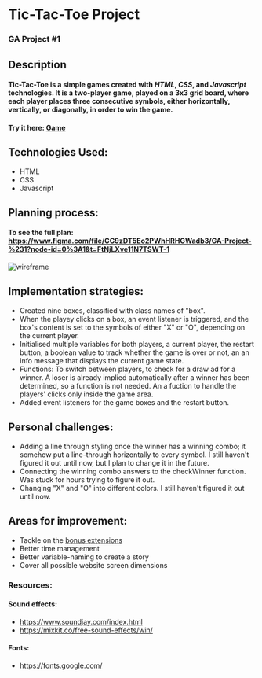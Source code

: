 # Tic-Tac-Toe Project
### GA Project #1

## Description
#### Tic-Tac-Toe is a simple games created with ***HTML***, ***CSS***, and ***Javascript*** technologies. It is a two-player game, played on a 3x3 grid board, where each player places three consecutive symbols, either horizontally, vertically, or diagonally, in order to win the game. 

#### Try it here: [Game](https://feiyifei07.github.io/tic-tac-toe2/)

## Technologies Used:
* HTML
* CSS
* Javascript

## Planning process:

#### To see the full plan: https://www.figma.com/file/CC9zDT5Eo2PWhHRHGWadb3/GA-Project-%231?node-id=0%3A1&t=FtNjLXve11N7TSWT-1

![wireframe](https://user-images.githubusercontent.com/118425964/221032768-443ffbc9-fb98-44fd-bdc0-1a6d8832daaa.png)

## Implementation strategies:
* Created nine boxes, classified with class names of "box".
* When the playey clicks on a box, an event listener is triggered, and the box's content is set to the symbols of either "X" or "O", depending on the current player.
* Initialised multiple variables for both players, a current player, the restart button, a boolean value to track whether the game is over or not, an an info message that displays the current game state. 
* Functions: To switch between players, to check for a draw ad for a winner. A loser is already implied automatically after a winner has been determined, so a function is not needed. An a fuction to handle the players' clicks only inside the game area.
* Added event listeners for the game boxes and the restart button. 

## Personal challenges:
* Adding a line through styling once the winner has a winning combo; it somehow put a line-through horizontally to every symbol. I still haven't figured it out until now, but I plan to change it in the future.
* Connecting the winning combo answers to the checkWinner function. Was stuck for hours trying to figure it out. 
* Changing "X" and "O" into different colors. I still haven't figured it out until now. 

## Areas for improvement:
* Tackle on the [bonus extensions](https://gist.github.com/epoch/4c95d30f97457b51e68c8a48727c6922#bonus-extensions)
* Better time management
* Better variable-naming to create a story
* Cover all possible website screen dimensions

### Resources:
#### Sound effects:
* https://www.soundjay.com/index.html
* https://mixkit.co/free-sound-effects/win/
#### Fonts:
* https://fonts.google.com/
